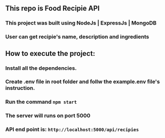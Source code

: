## This repo is Food Recipie API

### This project was built using NodeJs | ExpressJs | MongoDB

### User can get recipie's name, description and ingredients

## How to execute the project:

### Install all the dependencies.

### Create .env file in root folder and follw the example.env file's instruction.

### Run the command `npm start`

### The server will runs on port 5000

### API end point is: `http://localhost:5000/api/recipies`
